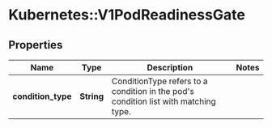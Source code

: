 # Kubernetes::V1PodReadinessGate

## Properties
Name | Type | Description | Notes
------------ | ------------- | ------------- | -------------
**condition_type** | **String** | ConditionType refers to a condition in the pod&#39;s condition list with matching type. | 


